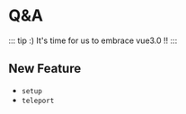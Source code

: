 
# Q&A

::: tip :)
It's time for us to embrace vue3.0 !!
:::

## New Feature 
- `setup` 
- `teleport` 